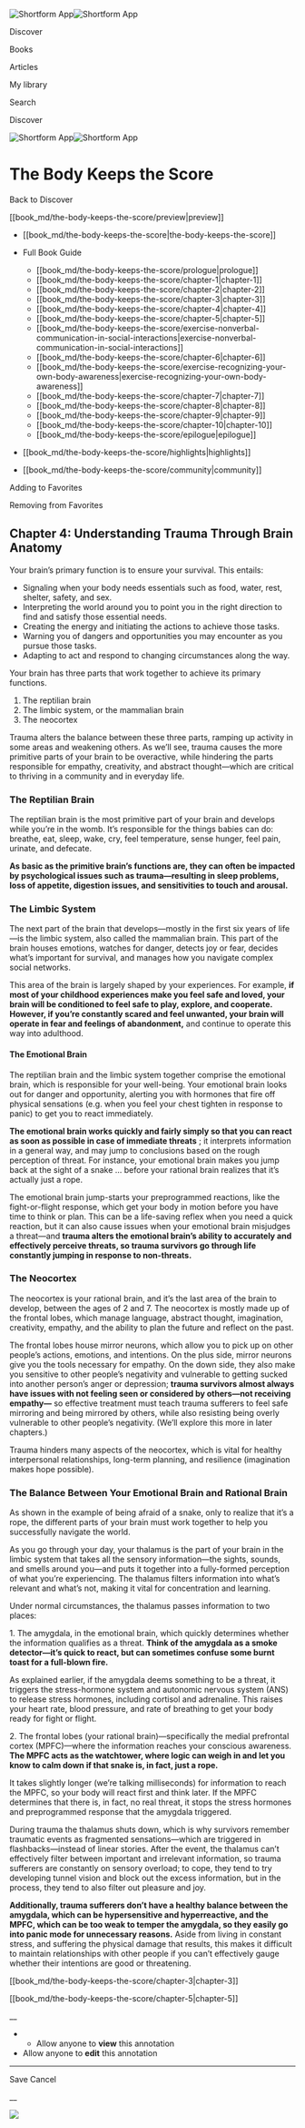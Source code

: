 ![Shortform App](/img/logo.36a2399e.svg)![Shortform App](/img/logo-dark.70c1b072.svg)

Discover

Books

Articles

My library

Search

Discover

![Shortform App](/img/logo.36a2399e.svg)![Shortform App](/img/logo-dark.70c1b072.svg)

# The Body Keeps the Score

Back to Discover

[[book_md/the-body-keeps-the-score/preview|preview]]

  * [[book_md/the-body-keeps-the-score|the-body-keeps-the-score]]
  * Full Book Guide

    * [[book_md/the-body-keeps-the-score/prologue|prologue]]
    * [[book_md/the-body-keeps-the-score/chapter-1|chapter-1]]
    * [[book_md/the-body-keeps-the-score/chapter-2|chapter-2]]
    * [[book_md/the-body-keeps-the-score/chapter-3|chapter-3]]
    * [[book_md/the-body-keeps-the-score/chapter-4|chapter-4]]
    * [[book_md/the-body-keeps-the-score/chapter-5|chapter-5]]
    * [[book_md/the-body-keeps-the-score/exercise-nonverbal-communication-in-social-interactions|exercise-nonverbal-communication-in-social-interactions]]
    * [[book_md/the-body-keeps-the-score/chapter-6|chapter-6]]
    * [[book_md/the-body-keeps-the-score/exercise-recognizing-your-own-body-awareness|exercise-recognizing-your-own-body-awareness]]
    * [[book_md/the-body-keeps-the-score/chapter-7|chapter-7]]
    * [[book_md/the-body-keeps-the-score/chapter-8|chapter-8]]
    * [[book_md/the-body-keeps-the-score/chapter-9|chapter-9]]
    * [[book_md/the-body-keeps-the-score/chapter-10|chapter-10]]
    * [[book_md/the-body-keeps-the-score/epilogue|epilogue]]
  * [[book_md/the-body-keeps-the-score/highlights|highlights]]
  * [[book_md/the-body-keeps-the-score/community|community]]



Adding to Favorites 

Removing from Favorites 

## Chapter 4: Understanding Trauma Through Brain Anatomy

Your brain’s primary function is to ensure your survival. This entails:

  * Signaling when your body needs essentials such as food, water, rest, shelter, safety, and sex. 
  * Interpreting the world around you to point you in the right direction to find and satisfy those essential needs. 
  * Creating the energy and initiating the actions to achieve those tasks. 
  * Warning you of dangers and opportunities you may encounter as you pursue those tasks.
  * Adapting to act and respond to changing circumstances along the way. 



Your brain has three parts that work together to achieve its primary functions.

  1. The reptilian brain
  2. The limbic system, or the mammalian brain
  3. The neocortex 



Trauma alters the balance between these three parts, ramping up activity in some areas and weakening others. As we’ll see, trauma causes the more primitive parts of your brain to be overactive, while hindering the parts responsible for empathy, creativity, and abstract thought—which are critical to thriving in a community and in everyday life.

### The Reptilian Brain

The reptilian brain is the most primitive part of your brain and develops while you’re in the womb. It’s responsible for the things babies can do: breathe, eat, sleep, wake, cry, feel temperature, sense hunger, feel pain, urinate, and defecate.

**As basic as the primitive brain’s functions are, they can often be impacted by psychological issues such as trauma—resulting in sleep problems, loss of appetite, digestion issues, and sensitivities to touch and arousal.**

### The Limbic System

The next part of the brain that develops—mostly in the first six years of life—is the limbic system, also called the mammalian brain. This part of the brain houses emotions, watches for danger, detects joy or fear, decides what’s important for survival, and manages how you navigate complex social networks.

This area of the brain is largely shaped by your experiences. For example, **if most of your childhood experiences make you feel safe and loved, your brain will be conditioned to feel safe to play, explore, and cooperate. However, if you’re constantly scared and feel unwanted, your brain will operate in fear and feelings of abandonment,** and continue to operate this way into adulthood.

#### The Emotional Brain

The reptilian brain and the limbic system together comprise the emotional brain, which is responsible for your well-being. Your emotional brain looks out for danger and opportunity, alerting you with hormones that fire off physical sensations (e.g. when you feel your chest tighten in response to panic) to get you to react immediately.

**The emotional brain works quickly and fairly simply so that you can react as soon as possible in case of immediate threats** ; it interprets information in a general way, and may jump to conclusions based on the rough perception of threat. For instance, your emotional brain makes you jump back at the sight of a snake … before your rational brain realizes that it’s actually just a rope.

The emotional brain jump-starts your preprogrammed reactions, like the fight-or-flight response, which get your body in motion before you have time to think or plan. This can be a life-saving reflex when you need a quick reaction, but it can also cause issues when your emotional brain misjudges a threat—and **trauma alters the emotional brain’s ability to accurately and effectively perceive threats, so trauma survivors go through life constantly jumping in response to non-threats.**

### The Neocortex

The neocortex is your rational brain, and it’s the last area of the brain to develop, between the ages of 2 and 7. The neocortex is mostly made up of the frontal lobes, which manage language, abstract thought, imagination, creativity, empathy, and the ability to plan the future and reflect on the past.

The frontal lobes house mirror neurons, which allow you to pick up on other people’s actions, emotions, and intentions. On the plus side, mirror neurons give you the tools necessary for empathy. On the down side, they also make you sensitive to other people’s negativity and vulnerable to getting sucked into another person’s anger or depression; **trauma survivors almost always have issues with not feeling seen or considered by others—not receiving empathy—** so effective treatment must teach trauma sufferers to feel safe mirroring and being mirrored by others, while also resisting being overly vulnerable to other people’s negativity. (We’ll explore this more in later chapters.)

Trauma hinders many aspects of the neocortex, which is vital for healthy interpersonal relationships, long-term planning, and resilience (imagination makes hope possible).

### The Balance Between Your Emotional Brain and Rational Brain

As shown in the example of being afraid of a snake, only to realize that it’s a rope, the different parts of your brain must work together to help you successfully navigate the world.

As you go through your day, your thalamus is the part of your brain in the limbic system that takes all the sensory information—the sights, sounds, and smells around you—and puts it together into a fully-formed perception of what you’re experiencing. The thalamus filters information into what’s relevant and what’s not, making it vital for concentration and learning.

Under normal circumstances, the thalamus passes information to two places:

1\. The amygdala, in the emotional brain, which quickly determines whether the information qualifies as a threat. **Think of the amygdala as a smoke detector—it’s quick to react, but can sometimes confuse some burnt toast for a full-blown fire.**

As explained earlier, if the amygdala deems something to be a threat, it triggers the stress-hormone system and autonomic nervous system (ANS) to release stress hormones, including cortisol and adrenaline. This raises your heart rate, blood pressure, and rate of breathing to get your body ready for fight or flight.

2\. The frontal lobes (your rational brain)—specifically the medial prefrontal cortex (MPFC)—where the information reaches your conscious awareness. **The MPFC acts as the watchtower, where logic can weigh in and let you know to calm down if that snake is, in fact, just a rope.**

It takes slightly longer (we’re talking milliseconds) for information to reach the MPFC, so your body will react first and think later. If the MPFC determines that there is, in fact, no real threat, it stops the stress hormones and preprogrammed response that the amygdala triggered.

During trauma the thalamus shuts down, which is why survivors remember traumatic events as fragmented sensations—which are triggered in flashbacks—instead of linear stories. After the event, the thalamus can’t effectively filter between important and irrelevant information, so trauma sufferers are constantly on sensory overload; to cope, they tend to try developing tunnel vision and block out the excess information, but in the process, they tend to also filter out pleasure and joy.

**Additionally, trauma sufferers don’t have a healthy balance between the amygdala, which can be hypersensitive and hyperreactive, and the MPFC, which can be too weak to temper the amygdala, so they easily go into panic mode for unnecessary reasons.** Aside from living in constant stress, and suffering the physical damage that results, this makes it difficult to maintain relationships with other people if you can’t effectively gauge whether their intentions are good or threatening.

[[book_md/the-body-keeps-the-score/chapter-3|chapter-3]]

[[book_md/the-body-keeps-the-score/chapter-5|chapter-5]]

__

  *   * Allow anyone to **view** this annotation
  * Allow anyone to **edit** this annotation



* * *

Save Cancel

__




![](https://bat.bing.com/action/0?ti=56018282&Ver=2&mid=af310e7f-15ec-4dfb-a3bc-cc94116a9eda&sid=1711133063fa11eebdec89a8b8ae3bbc&vid=171147a063fa11eea7440fcfeb230d96&vids=0&msclkid=N&pi=0&lg=en-US&sw=800&sh=600&sc=24&nwd=1&tl=Shortform%20%7C%20The%20Body%20Keeps%20the%20Score&p=https%3A%2F%2Fwww.shortform.com%2Fapp%2Fbook%2Fthe-body-keeps-the-score%2Fchapter-4&r=&lt=375&evt=pageLoad&sv=1&rn=127213)
